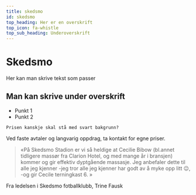 ```yaml
---
title: skedsmo
id: skedsmo
top_heading: Her er en overskrift
top_icon: fa-whistle
top_sub_heading: Underoverskrift
---
```

# Skedsmo

Her kan man skrive tekst som passer 

## Man kan skrive under overskrift

* Punkt 1
* Punkt 2


```
Prisen kanskje skal stå med svart bakgrunn?
```

Ved faste avtaler og langvarig oppdrag, ta kontakt for egne priser.

> «På Skedsmo Stadion er vi så heldige at Cecilie Bibow (bl.annet tidligere massør fra Clarion Hotel, og med mange år i bransjen) kommer og gir effektiv dyptgående massasje. Jeg anbefaler dette til alle jeg kjenner -jeg tror alle jeg kjenner har godt av å myke opp litt 😉, -og gir Cecile terningkast 6. »

Fra ledelsen i Skedsmo fotballklubb, Trine Fausk
